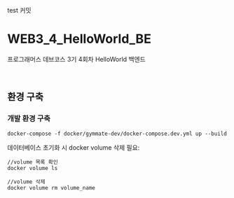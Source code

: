 test 커밋

# WEB3_4_HelloWorld_BE
프로그래머스 데브코스 3기 4회차 HelloWorld 백엔드

<br>

## 환경 구축

### 개발 환경 구축

```
docker-compose -f docker/gymmate-dev/docker-compose.dev.yml up --build
```

데이터베이스 초기화 시 docker volume 삭제 필요:

```
//volume 목록 확인
docker volume ls

//volume 삭제
docker volume rm volume_name
```

